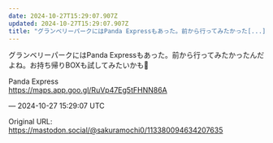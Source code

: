 ```yaml
---
date: 2024-10-27T15:29:07.907Z
updated: 2024-10-27T15:29:07.907Z
title: "グランベリーパークにはPanda Expressもあった。前から行ってみたかった[...]"
---
```


<p>グランベリーパークにはPanda Expressもあった。前から行ってみたかったんだよね。お持ち帰りBOXも試してみたいかも🥡</p><p>Panda Express<br /><a href="https://maps.app.goo.gl/RuVp47Eg5tFHNN86A" target="_blank" rel="nofollow noopener" translate="no"><span class="invisible">https://</span><span class="ellipsis">maps.app.goo.gl/RuVp47Eg5tFHNN</span><span class="invisible">86A</span></a></p>

&mdash; 2024-10-27 15:29:07 UTC

Original URL: https://mastodon.social/@sakuramochi0/113380094634207635
